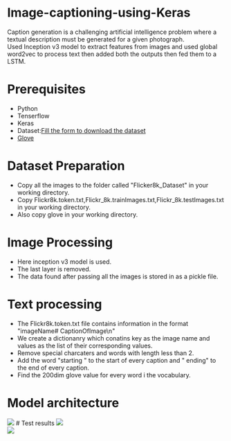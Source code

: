 # Image-captioning-using-Keras
Caption generation is a challenging artificial intelligence problem where a textual description must be generated for a given photograph.<br>
Used Inception v3 model to extract features from images and used global word2vec to process text then added both the outputs then fed them to a LSTM.
# Prerequisites
* Python
* Tenserflow
* Keras
* Dataset:<a href="https://forms.illinois.edu/sec/1713398">Fill the form to  download the dataset</a>
* <a href="http://nlp.stanford.edu/data/glove.6B.zip">Glove</a>
# Dataset Preparation
* Copy all the images to the folder called "Flicker8k_Dataset" in your working directory.
* Copy Flickr8k.token.txt,Flickr_8k.trainImages.txt,Flickr_8k.testImages.txt in your working directory.
* Also copy glove in your working directory.
# Image Processing
*  Here inception v3 model is used.
* The last layer is removed.
* The data found after passing all the images is stored in as a pickle file.
# Text processing
* The Flickr8k.token.txt file contains information in the format "imageName# CaptionOfImage\n"
* We create a dictionanry which conatins key as the image name and values as the list of their corresponding values.
* Remove special charcaters and words with length less than 2.
* Add the word "starting " to the start of every caption and " ending" to the end of every caption.
* Find the 200dim glove value for every word i the vocabulary.
# Model architecture
<img src="image/model.png">
# Test results
<img src="image/test1.png">
<br><img src="image/test2.png">
